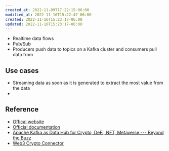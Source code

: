 ```yaml
---
created_at: 2022-11-09T17:22:15-06:00
modified_at: 2022-11-16T15:22:47-06:00
created: 2022-11-16T15:23:17-06:00
updated: 2022-11-16T15:23:17-06:00
---
```


- Realtime data flows
- Pub/Sub
- Producers push data to topics on a Kafka cluster and consumers pull data from 

## Use cases

- Streaming data as soon as it is generated to extract the most value from the data
- 

## Reference 

- [Offical website](https://kafka.apache.org/)
- [Official documentation](https://kafka.apache.org/documentation/)
- [Apache Kafka as Data Hub for Crypto, DeFi, NFT, Metaverse --- Beyond the Buzz](https://kai-waehner.medium.com/apache-kafka-as-data-hub-for-crypto-defi-nft-metaverse-beyond-the-buzz-406305d22c1b)
- [Web3 Crypto Connector](https://github.com/satran004/kafka-web3-connector)
